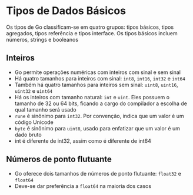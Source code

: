 # Tipos de Dados Básicos

Os tipos de Go classificam-se em quatro grupos: tipos básicos, tipos agregados, tipos referência e tipos interface. Os tipos básicos incluem números, strings e booleanos

## Inteiros

- Go permite operações numéricas com inteiros com sinal e sem sinal
- Há quatro tamanhos para inteiros com sinal: `int8`, `int16`, `int32` e `int64`
- Também há quatro tamanhos para inteiros sem sinal: `uint8`, `uint16`, `uint32` e `uint64`
- Há os inteiros com tamanho natural: `int` e `uint`. Eles possuem o tamanho de 32 ou 64 bits, ficando a cargo do compilador a escolha de qual tamanho será usado
- `rune` é sinônimo para `int32`. Por convenção, indica que um valor é um código Unicode
- `byte` é sinônimo para `uint8`, usado para enfatizar que um valor é um dado bruto
- int é diferente de int32, assim como é diferente de int64

## Números de ponto flutuante

- Go oferece dois tamanhos de números de ponto flutuante: `float32` e `float64`
- Deve-se dar preferência a `float64` na maioria dos casos
